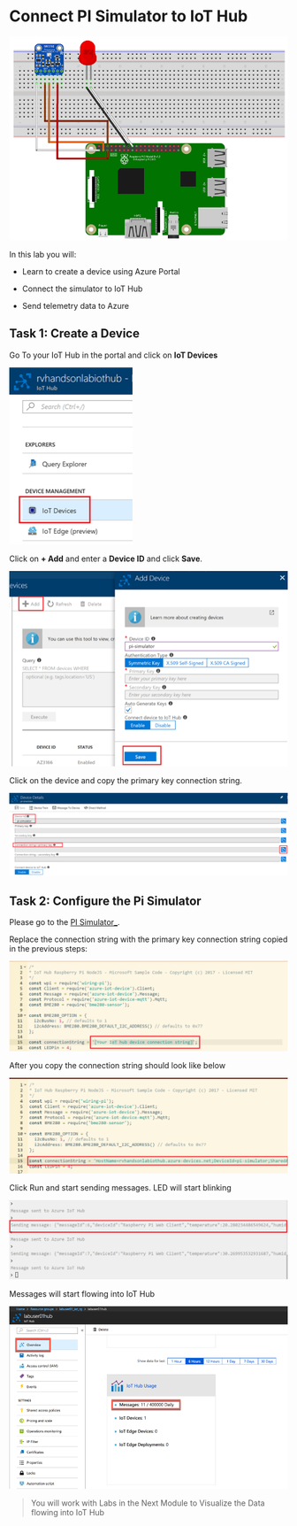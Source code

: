 # Connect PI Simulator to IoT Hub

![IoT Hub_](./media/pi_simulator.png)

In this lab you will:

* Learn to create a device using Azure Portal

* Connect the simulator to IoT Hub

* Send telemetry data to Azure

## Task 1: Create a Device

Go To your IoT Hub in the portal and click on **IoT Devices**

![Resource Group_](./media/iot_devices.png)

Click on **+ Add** and enter a **Device ID** and click **Save**.

![Resource Group_](./media/add_device.png)

Click on the device and copy the primary key connection string. 

![Resource Group_](./media/connection-string.png)

## Task 2: Configure the Pi Simulator

Please go to the [PI Simulator_](https://azure-samples.github.io/raspberry-pi-web-simulator/#GetStarted).

Replace the connection string with the primary key connection string copied in the previous steps:

![Resource Group_](./media/pi_connection_string_before.png)

After you copy the connection string should look like below

![Resource Group_](./media/pi_connection_string_after.png)

Click Run and start sending messages. LED will start blinking

![Resource Group_](./media/pi_message.png)

Messages will start flowing into IoT Hub

![Resource Group_](./media/iothub_messages.png)

> You will work with Labs in the Next Module to Visualize the Data flowing into IoT Hub